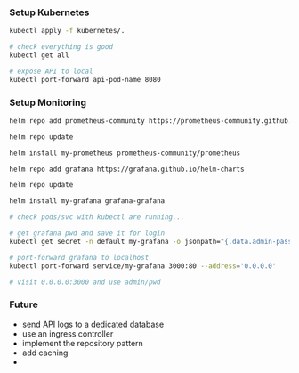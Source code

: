 

### Setup Kubernetes

```bash
kubectl apply -f kubernetes/.

# check everything is good 
kubectl get all

# expose API to local
kubectl port-forward api-pod-name 8080
```

### Setup Monitoring

```bash
helm repo add prometheus-community https://prometheus-community.github.io/helm-charts

helm repo update

helm install my-prometheus prometheus-community/prometheus

helm repo add grafana https://grafana.github.io/helm-charts

helm repo update

helm install my-grafana grafana-grafana

# check pods/svc with kubectl are running...

# get grafana pwd and save it for login
kubectl get secret -n default my-grafana -o jsonpath="{.data.admin-password}" | base64 --decode ; echo

# port-forward grafana to localhost
kubectl port-forward service/my-grafana 3000:80 --address='0.0.0.0' 

# visit 0.0.0.0:3000 and use admin/pwd
```

### Future

- send API logs to a dedicated database
- use an ingress controller
- implement the repository pattern
- add caching 
- 
